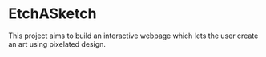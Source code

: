 # EtchASketch
This project aims to build an interactive webpage which lets the user create an art using pixelated design.
